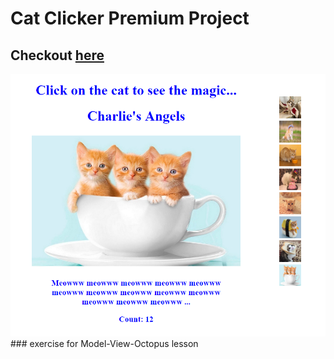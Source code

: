 # Cat Clicker Premium Project

## Checkout [here](https://bunnydeviloper.github.io/cat-clicker-premium)
<img src="img/appScreenshot.PNG" alt="screenshot">
### exercise for Model-View-Octopus lesson
